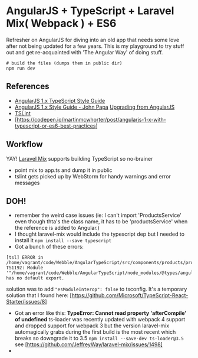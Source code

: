 # AngularJS + TypeScript + Laravel Mix( Webpack ) + ES6

Refresher on AngularJS for diving into an old app that needs some love after not being updated for a few years. This is my playground to try stuff out and get re-acquainted with 'The Angular Way' of doing stuff.

```
# build the files (dumps them in public dir)
npm run dev
```

## References

* [AngularJS 1.x TypeScript Style Guide](https://github.com/toddmotto/angularjs-styleguide/tree/master/typescript)
* [AngularJS 1.x Style Guide - John Papa](https://github.com/johnpapa/angular-styleguide/blob/master/a1/README.md)
[Upgrading from AngularJS](https://angular.io/guide/upgrade)
* [TSLint](https://palantir.github.io/tslint/usage/cli/)
* [https://codepen.io/martinmcwhorter/post/angularjs-1-x-with-typescript-or-es6-best-practices]

## Workflow

YAY! [Laravel Mix](https://github.com/JeffreyWay/laravel-mix/tree/master/docs#readme) supports building TypeScript so no-brainer

* point mix to app.ts and dump it in public
* tslint gets picked up by WebStorm for handy warnings and error messages

## DOH!

* remember the weird case issues (ie: I can't import 'ProductsService' even though thta's the class name, it has to be 'productsService' when the reference is added to Angular.)
* I thought laravel-mix would include the typescript dep but I needed to install it ```npm install --save typescript```
* Got a bunch of these errors: 
```
[tsl] ERROR in /home/vagrant/code/Webble/AngularTypeScript/src/components/products/products.module.ts(1,8) 
TS1192: Module '"/home/vagrant/code/Webble/AngularTypeScript/node_modules/@types/angular/index"' has no default export.
```
solution was to add ```"esModuleInterop": false``` to tsconfig. It's a temporary solution that I found here: [https://github.com/Microsoft/TypeScript-React-Starter/issues/8]
* Got an error like this: **TypeError: Cannot read property 'afterCompile' of undefined** ts-loader was recently updated with webpack 4 support and dropped support for webpack 3 but the version laravel-mix automagically grabs during the first build is the most recent which breaks so downgrade it to 3.5 ```npm install --save-dev ts-loader@3.5``` see [https://github.com/JeffreyWay/laravel-mix/issues/1498]
* 
